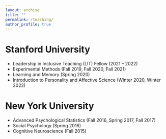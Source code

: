 ```yaml
---
layout: archive
title: ""
permalink: /teaching/
author_profile: true
---
```


Stanford University
======
* Leadership in Inclusive Teaching (LIT) Fellow (2021 – 2022)
* Experimental Methods (Fall 2019, Fall 2020, Fall 2021)                                     
* Learning and Memory (Spring 2020)                                                        
* Introduction to Personality and Affective Science (Winter 2020, Winter 2022)

New York University
======
* Advanced Psychological Statistics (Fall 2016, Spring 2017, Fall 2017) 
* Social Psychology (Spring 2016) 
* Cognitive Neuroscience (Fall 2015)